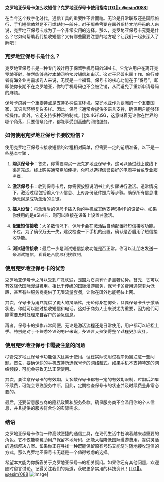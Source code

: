 **克罗地亚保号卡怎么收短信？克罗地亚保号卡使用指南[[TG💪+ @esim1088](https://t.me/s/esim1088)]**

在当今这个数字化时代，通信工具的重要性不言而喻。无论是日常联系还是国际旅行，手机短信依然是不可或缺的一部分。对于那些需要在国外保持本地号码的人来说，克罗地亚保号卡成为了一个非常实用的选择。那么，克罗地亚保号卡究竟是什么？它如何帮助我们接收短信？又有哪些需要注意的地方呢？让我们一起来深入了解吧！

### 克罗地亚保号卡是什么？

克罗地亚保号卡是一种专门设计用于保留手机号码的SIM卡。它允许用户在离开克罗地亚时，依然能够通过本地网络接收短信和电话。这对于经常出国工作、旅行或者有海外业务需求的人来说，无疑是一个福音。保号卡的核心功能在于“保号”，即即使你长期不在克罗地亚，你的手机号码也不会被注销，从而避免了重新申请号码的麻烦。

保号卡的另一个重要特点是支持多种语言环境。克罗地亚作为欧洲的一个重要国家，其语言环境复杂多样。因此，保号卡通常会提供多语言支持，确保用户能够轻松操作。此外，它还支持多种网络制式，比如4G和5G，这意味着无论你在世界的哪个角落，只要信号允许，都能享受到高速的网络服务。

### 如何使用克罗地亚保号卡接收短信？

使用克罗地亚保号卡接收短信的过程相对简单，但需要一定的前期准备。以下是一些基本步骤：

1. **购买保号卡**：首先，你需要购买一张克罗地亚保号卡。这可以通过线上或线下渠道完成。线上购买通常更加便捷，你可以选择信誉良好的电商平台或专业服务商。

2. **激活保号卡**：收到保号卡后，你需要按照说明书上的步骤进行激活。通常情况下，激活过程包括输入个人信息、上传身份证件照片等步骤。确保所有信息准确无误是成功激活的关键。

3. **插入设备**：将激活后的保号卡插入你的手机或其他支持SIM卡的设备中。如果你使用的是eSIM卡，则可以直接在设备上设置并激活。

4. **配置短信接收**：大多数情况下，保号卡会在激活后自动配置好短信接收功能。不过，为了确保万无一失，建议检查一下手机的设置，确认是否启用了短信接收功能。

5. **测试短信接收**：最后一步是测试短信接收功能是否正常。你可以让朋友发送一条测试短信，看看是否能顺利接收到。

### 使用克罗地亚保号卡的优势

克罗地亚保号卡之所以受到广泛欢迎，是因为它具有许多显著优势。首先，它可以有效降低国际漫游费用。相比于传统的国际漫游服务，保号卡的费用通常更为低廉，甚至有些服务商提供了无限流量套餐，让你在国外也能畅快上网。

其次，保号卡为用户提供了更大的灵活性。无论你身在何处，只要保号卡处于激活状态，你就可以随时接收短信和电话。这对于商务人士来说尤为重要，因为他们可能需要及时处理来自客户的紧急信息。

再者，保号卡的操作非常简便。无论是激活流程还是日常使用，用户都可以轻松上手。特别是对于不熟悉外语的用户来说，多语言支持使得整个过程更加友好。

### 使用克罗地亚保号卡需要注意的问题

尽管克罗地亚保号卡功能强大且易于使用，但在实际使用过程中仍需注意一些问题。首先，要确保你的手机支持所选保号卡的网络制式。如果手机不支持特定的网络频段，可能会导致无法正常使用。

其次，要注意保号卡的有效期。大多数保号卡都有一定的有效期限制，过期后如果不续费，可能会导致服务中断。因此，定期检查保号卡的状态并及时续费是非常必要的。

最后，还要留意服务商的隐私政策和服务条款。确保服务商不会滥用你的个人信息，并且提供的服务符合你的实际需求。

### 结语

克罗地亚保号卡作为一种高效便捷的通信工具，在现代生活中扮演着越来越重要的角色。它不仅能够帮助用户保留本地号码，还能大幅降低国际漫游费用，提供灵活的通信解决方案。如果你正在寻找一种既能保留原有号码又能随时随地接收短信的方式，那么克罗地亚保号卡无疑是一个值得考虑的选择。

希望本文能为你解答关于克罗地亚保号卡的相关疑问。如果你还有其他问题，欢迎随时留言讨论。记得关注我们的频道，获取更多实用的科技资讯！[[TG💪+ @esim1088](https://t.me/s/esim1088) ![Image](https://i.postimg.cc/4NQfJmqS/Snipaste-2025-05-13-00-14-12.png)]